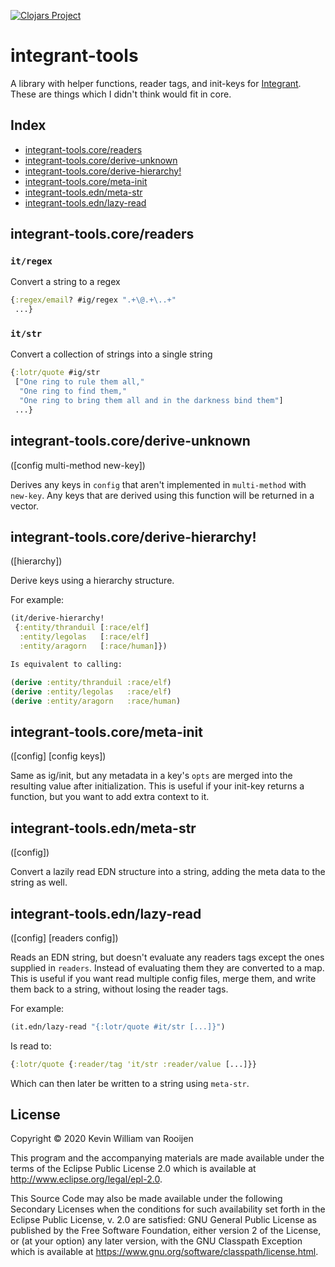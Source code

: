 [![Clojars Project](https://img.shields.io/clojars/v/integrant-tools.svg)](https://clojars.org/integrant-tools)

# integrant-tools

A library with helper functions, reader tags, and init-keys for
[Integrant](https://github.com/weavejester/integrant). These are things which I
didn't think would fit in core.

## Index

+ [integrant-tools.core/readers](#integrant-tools.corereaders)
+ [integrant-tools.core/derive-unknown](#integrant-tools.corederive-unknown)
+ [integrant-tools.core/derive-hierarchy!](#integrant-tools.corederive-hierarchy!)
+ [integrant-tools.core/meta-init](#integrant-tools.coremeta-init)
+ [integrant-tools.edn/meta-str](#integrant-tools.ednmeta-str)
+ [integrant-tools.edn/lazy-read](#integrant-tools.edn/lazy-read)

## integrant-tools.core/readers


### `it/regex`
  Convert a string to a regex

```clojure
{:regex/email? #ig/regex ".+\@.+\..+"
 ...}
```

### `it/str`
  Convert a collection of strings into a single string

```clojure
{:lotr/quote #ig/str
 ["One ring to rule them all,"
  "One ring to find them,"
  "One ring to bring them all and in the darkness bind them"]
 ...}
```

## integrant-tools.core/derive-unknown

([config multi-method new-key])

  Derives any keys in `config` that aren't implemented in `multi-method` with
  `new-key`. Any keys that are derived using this function will be returned in
  a vector.


## integrant-tools.core/derive-hierarchy!
([hierarchy])

  Derive keys using a hierarchy structure.

  For example:

  ```clojure
  (it/derive-hierarchy!
   {:entity/thranduil [:race/elf]
    :entity/legolas   [:race/elf]
    :entity/aragorn   [:race/human]})

  Is equivalent to calling:

  (derive :entity/thranduil :race/elf)
  (derive :entity/legolas   :race/elf)
  (derive :entity/aragorn   :race/human)
  ```


## integrant-tools.core/meta-init
([config] [config keys])

  Same as ig/init, but any metadata in a key's `opts` are merged into the
  resulting value after initialization. This is useful if your init-key returns
  a function, but you want to add extra context to it.

## integrant-tools.edn/meta-str
([config])

  Convert a lazily read EDN structure into a string, adding the meta data to
  the string as well.

## integrant-tools.edn/lazy-read
([config] [readers config])

  Reads an EDN string, but doesn't evaluate any readers tags except the ones
  supplied in `readers`. Instead of evaluating them they are converted to a map.
  This is useful if you want read multiple config files, merge them, and write
  them back to a string, without losing the reader tags.

  For example:

  ```clojure
  (it.edn/lazy-read "{:lotr/quote #it/str [...]}")
  ```
  Is read to:

  ```clojure
  {:lotr/quote {:reader/tag 'it/str :reader/value [...]}}
  ```

  Which can then later be written to a string using `meta-str`.

## License

Copyright © 2020 Kevin William van Rooijen

This program and the accompanying materials are made available under the
terms of the Eclipse Public License 2.0 which is available at
http://www.eclipse.org/legal/epl-2.0.

This Source Code may also be made available under the following Secondary
Licenses when the conditions for such availability set forth in the Eclipse
Public License, v. 2.0 are satisfied: GNU General Public License as published by
the Free Software Foundation, either version 2 of the License, or (at your
option) any later version, with the GNU Classpath Exception which is available
at https://www.gnu.org/software/classpath/license.html.

